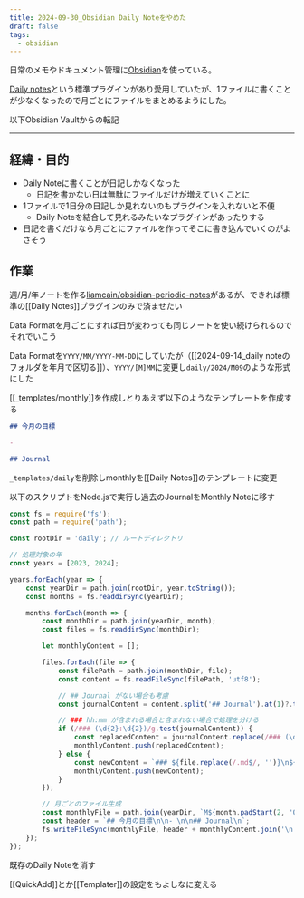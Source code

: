 ```yaml
---
title: 2024-09-30_Obsidian Daily Noteをやめた
draft: false
tags:
  - obsidian
---
```

日常のメモやドキュメント管理に[Obsidian](https://obsidian.md/)を使っている。

[Daily notes](https://help.obsidian.md/Plugins/Daily+notes)という標準プラグインがあり愛用していたが、1ファイルに書くことが少なくなったので月ごとにファイルをまとめるようにした。

以下Obsidian Vaultからの転記

---

## 経緯・目的

- Daily Noteに書くことが日記しかなくなった
	- 日記を書かない日は無駄にファイルだけが増えていくことに
- 1ファイルで1日分の日記しか見れないのもプラグインを入れないと不便
	- Daily Noteを結合して見れるみたいなプラグインがあったりする
- 日記を書くだけなら月ごとにファイルを作ってそこに書き込んでいくのがよさそう

## 作業

週/月/年ノートを作る[liamcain/obsidian-periodic-notes](https://github.com/liamcain/obsidian-periodic-notes)があるが、できれば標準の[[Daily Notes]]プラグインのみで済ませたい

Data Formatを月ごとにすれば日が変わっても同じノートを使い続けられるのでそれでいこう

Data Formatを`YYYY/MM/YYYY-MM-DD`にしていたが（[[2024-09-14_daily noteのフォルダを年月で区切る]]）、`YYYY/[M]MM`に変更し`daily/2024/M09`のような形式にした

[[_templates/monthly]]を作成しとりあえず以下のようなテンプレートを作成する
```markdown
## 今月の目標

- 

## Journal
```

`_templates/daily`を削除しmonthlyを[[Daily Notes]]のテンプレートに変更

以下のスクリプトをNode.jsで実行し過去のJournalをMonthly Noteに移す
```javascript
const fs = require('fs');
const path = require('path');

const rootDir = 'daily'; // ルートディレクトリ

// 処理対象の年
const years = [2023, 2024];

years.forEach(year => {
    const yearDir = path.join(rootDir, year.toString());
    const months = fs.readdirSync(yearDir);

    months.forEach(month => {
        const monthDir = path.join(yearDir, month);
        const files = fs.readdirSync(monthDir);

        let monthlyContent = [];

        files.forEach(file => {
            const filePath = path.join(monthDir, file);
            const content = fs.readFileSync(filePath, 'utf8');

            // ## Journal がない場合も考慮
            const journalContent = content.split('## Journal').at(1)?.trim() ?? content;

            // ### hh:mm が含まれる場合と含まれない場合で処理を分ける
            if (/### (\d{2}:\d{2})/g.test(journalContent)) {
                const replacedContent = journalContent.replace(/### (\d{2}:\d{2})/g, `### ${file.replace(/.md$/, '')} $1`);
                monthlyContent.push(replacedContent);
            } else {
                const newContent = `### ${file.replace(/.md$/, '')}\n${journalContent}`;
                monthlyContent.push(newContent);
            }
        });

        // 月ごとのファイル生成
        const monthlyFile = path.join(yearDir, `M${month.padStart(2, '0')}.md`);
        const header = `## 今月の目標\n\n- \n\n## Journal\n`;
        fs.writeFileSync(monthlyFile, header + monthlyContent.join('\n'));
    });
});
```

既存のDaily Noteを消す

[[QuickAdd]]とか[[Templater]]の設定をもよしなに変える
